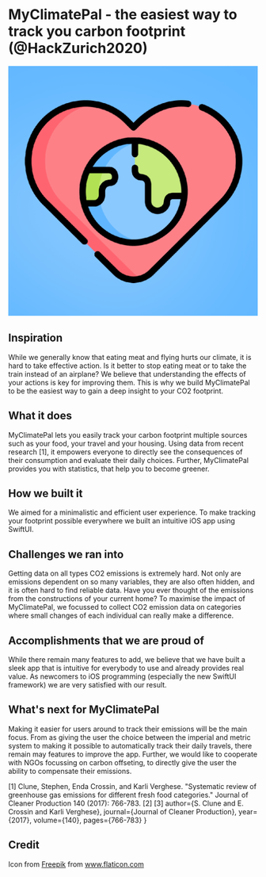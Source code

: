 # MyClimatePal - the easiest way to track you carbon footprint (@HackZurich2020)

![MyClimatePal Logo](icon2.png)

## Inspiration
While we generally know that eating meat and flying hurts our climate, it is hard to take effective action. Is it better to stop eating meat or to take the train instead of an airplane?
We believe that understanding the effects of your actions is key for improving them. This is why we build MyClimatePal to be the easiest way to gain a deep insight to your CO2 footprint. 

## What it does
MyClimatePal lets you easily track your carbon footprint multiple sources such as your food, your travel and your housing. Using data from recent research [1], it empowers everyone to directly see the consequences of their consumption and evaluate their daily choices. Further, MyClimatePal provides you with statistics, that help you to become greener.

## How we built it
We aimed for a minimalistic and efficient user experience. To make tracking your footprint possible everywhere we built an intuitive iOS app using SwiftUI. 

## Challenges we ran into
Getting data on all types CO2 emissions is extremely hard. Not only are emissions dependent on so many variables, they are also often hidden, and it is often hard to find reliable data. Have you ever thought of the emissions from the constructions of your current home? To maximise the impact of MyClimatePal, we focussed to collect CO2 emission data on categories where small changes of each individual can really make a difference.

## Accomplishments that we are proud of
While there remain many features to add, we believe that we have built a sleek app that is intuitive for everybody to use and already provides real value. As newcomers to iOS programming (especially the new SwiftUI framework) we are very satisfied with our result.

## What's next for MyClimatePal
Making it easier for users around to track their emissions will be the main focus. From as giving the user the choice between the imperial and metric system to making it possible to automatically track their daily travels, there remain may features to improve the app.
Further, we would like to cooperate with NGOs focussing on carbon offseting, to directly give the user the ability to compensate their emissions. 


[1] Clune, Stephen, Enda Crossin, and Karli Verghese. "Systematic review of greenhouse gas emissions for different fresh food categories." Journal of Cleaner Production 140 (2017): 766-783.
[2]
[3]
  author={S. Clune and E. Crossin and Karli Verghese},
  journal={Journal of Cleaner Production},
  year={2017},
  volume={140},
  pages={766-783}
}

## Credit

Icon from <a href="https://www.flaticon.com/de/autoren/freepik" title="Freepik">Freepik</a> from <a href="https://www.flaticon.com/de/" title="Flaticon"> www.flaticon.com</a>
